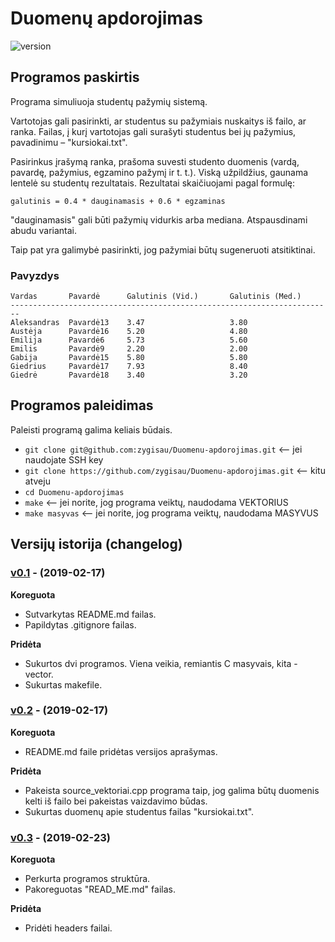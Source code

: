 # Duomenų apdorojimas
![version][version-badge]
## Programos paskirtis
Programa simuliuoja studentų pažymių sistemą. 

Vartotojas gali pasirinkti, ar studentus su pažymiais nuskaitys iš failo, ar ranka. Failas, į kurį vartotojas gali surašyti studentus bei jų pažymius, pavadinimu – "kursiokai.txt".

Pasirinkus įrašymą ranka, prašoma suvesti studento duomenis (vardą, pavardę, pažymius, egzamino pažymį ir t. t.). Viską užpildžius,  gaunama lentelė su studentų rezultatais.
Rezultatai skaičiuojami pagal formulę: 

```shell 
galutinis = 0.4 * dauginamasis + 0.6 * egzaminas
```
"dauginamasis" gali būti pažymių vidurkis arba mediana. Atspausdinami abudu variantai.

Taip pat yra galimybė pasirinkti, jog pažymiai būtų sugeneruoti atsitiktinai.
### Pavyzdys
```shell
Vardas       Pavardė      Galutinis (Vid.)       Galutinis (Med.)       
------------------------------------------------------------------------
Aleksandras  Pavardė13    3.47                   3.80
Austėja      Pavardė16    5.20                   4.80
Emilija      Pavardė6     5.73                   5.60
Emilis       Pavardė9     2.20                   2.00
Gabija       Pavardė15    5.80                   5.80
Giedrius     Pavardė17    7.93                   8.40
Giedrė       Pavardė18    3.40                   3.20   
```

## Programos paleidimas
Paleisti programą galima keliais būdais.
- `git clone git@github.com:zygisau/Duomenu-apdorojimas.git` <-- jei naudojate SSH key
- `git clone https://github.com/zygisau/Duomenu-apdorojimas.git` <-- kitu atveju
- `cd Duomenu-apdorojimas`
- `make` <-- jei norite, jog programa veiktų, naudodama VEKTORIUS
- `make masyvas` <-- jei norite, jog programa veiktų, naudodama MASYVUS

## Versijų istorija (changelog)

   ### [v0.1](https://github.com/zygisau/Duomenu-apdorojimas/releases/tag/v0.1) - (2019-02-17)

   **Koreguota**

   - Sutvarkytas README.md failas.
   - Papildytas .gitignore failas.

   **Pridėta**

   - Sukurtos dvi programos. Viena veikia, remiantis C masyvais, kita - vector.
   - Sukurtas makefile.

   ### [v0.2](https://github.com/zygisau/Duomenu-apdorojimas/releases/tag/v0.2) - (2019-02-17)

   **Koreguota**

   - README.md faile pridėtas versijos aprašymas.

   **Pridėta**

   - Pakeista source_vektoriai.cpp programa taip, jog galima būtų duomenis kelti iš failo bei pakeistas vaizdavimo būdas.
   - Sukurtas duomenų apie studentus failas "kursiokai.txt".

### [v0.3](https://github.com/zygisau/Duomenu-apdorojimas/releases/tag/v0.3) - (2019-02-23)

   **Koreguota**

   - Perkurta programos struktūra.
   - Pakoreguotas "READ_ME.md" failas.

   **Pridėta**

   - Pridėti headers failai.

[version-badge]: https://img.shields.io/badge/version-0.3-blue.svg
